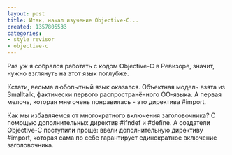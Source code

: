 ```yaml
---
layout: post
title: Итак, начал изучение Objective-C...
created: 1357805533
categories:
- style revisor
- objective-c
---
```

Раз уж я собрался работать с кодом Objective-C в Ревизоре, значит, нужно взглянуть на этот язык поглубже.

Кстати, весьма любопытный язык оказался. Объектная модель взята из Smalltalk, фактически первого распространённого ОО-языка. А первая мелочь, которая мне очень понравилась - это директива #import.

Как мы избавляемся от многократного включения заголовочника? С помощью дополнительных директив #ifndef и #define. А создатели Objective-C поступили проще: ввели дополнительную директиву #import, которая сама по себе гарантирует единократное включение заголовочника.
